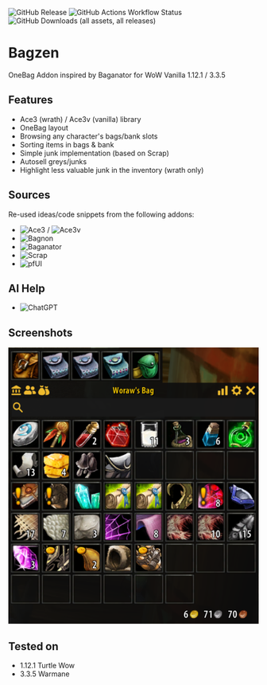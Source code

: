 ![GitHub Release](https://img.shields.io/github/v/release/dh-harald/Bagzen) ![GitHub Actions Workflow Status](https://img.shields.io/github/actions/workflow/status/dh-harald/Bagzen/package.yaml) ![GitHub Downloads (all assets, all releases)](https://img.shields.io/github/downloads/dh-harald/Bagzen/total)
# Bagzen

OneBag Addon inspired by Baganator for WoW Vanilla 1.12.1 / 3.3.5

## Features
- Ace3 (wrath) / Ace3v (vanilla) library
- OneBag layout
- Browsing any character's bags/bank slots
- Sorting items in bags & bank
- Simple junk implementation (based on Scrap)
- Autosell greys/junks
- Highlight less valuable junk in the inventory (wrath only)

## Sources
Re-used ideas/code snippets from the following addons:
- ![Ace3](https://github.com/WoWUIDev/Ace3) / ![Ace3v](https://github.com/laytya/Ace3v)
- ![Bagnon](https://github.com/McPewPew/Bagnon)
- ![Baganator](https://github.com/Baganator/Baganator)
- ![Scrap](https://github.com/Jaliborc/Scrap)
- ![pfUI](https://github.com/shagu/pfUI)

## AI Help
- ![ChatGPT](https://chatgpt.com)

## Screenshots
![Bagzen](/media/bagzen.png)

## Tested on
- 1.12.1 Turtle Wow
- 3.3.5 Warmane
